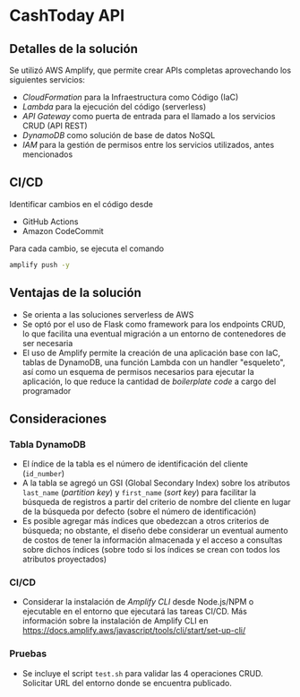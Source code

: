 # CashToday API

## Detalles de la solución

Se utilizó AWS Amplify, que permite crear APIs completas aprovechando los siguientes servicios:

- _CloudFormation_ para la Infraestructura como Código (IaC)
- _Lambda_ para la ejecución del código (serverless)
- _API Gateway_ como puerta de entrada para el llamado a los servicios CRUD (API REST)
- _DynamoDB_ como solución de base de datos NoSQL
- _IAM_ para la gestión de permisos entre los servicios utilizados, antes mencionados

## CI/CD

Identificar cambios en el código desde

- GitHub Actions
- Amazon CodeCommit

Para cada cambio, se ejecuta el comando

```bash
amplify push -y
```

## Ventajas de la solución

- Se orienta a las soluciones serverless de AWS
- Se optó por el uso de Flask como framework para los endpoints CRUD, lo que facilita una eventual migración a un entorno de contenedores de ser necesaria
- El uso de Amplify permite la creación de una aplicación base con IaC, tablas de DynamoDB, una función Lambda con un handler "esqueleto", así como un esquema de permisos necesarios para ejecutar la aplicación, lo que reduce la cantidad de _boilerplate code_ a cargo del programador

## Consideraciones

### Tabla DynamoDB

- El índice de la tabla es el número de identificación del cliente (`id_number`)
- A la tabla se agregó un GSI (Global Secondary Index) sobre los atributos `last_name` (_partition key_) y `first_name` (_sort key_) para facilitar la búsqueda de registros a partir del criterio de nombre del cliente en lugar de la búsqueda por defecto (sobre el número de identificación)
- Es posible agregar más índices que obedezcan a otros criterios de búsqueda; no obstante, el diseño debe considerar un eventual aumento de costos de tener la información almacenada y el acceso a consultas sobre dichos índices (sobre todo si los índices se crean con todos los atributos proyectados)

### CI/CD

- Considerar la instalación de _Amplify CLI_ desde Node.js/NPM o ejecutable en el entorno que ejecutará las tareas CI/CD. Más información sobre la instalación de Amplify CLI en https://docs.amplify.aws/javascript/tools/cli/start/set-up-cli/

### Pruebas

- Se incluye el script `test.sh` para validar las 4 operaciones CRUD. Solicitar URL del entorno donde se encuentra publicado.
